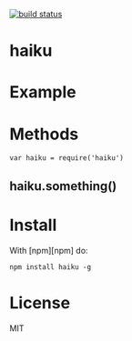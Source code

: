 [![build status](https://secure.travis-ci.org/jxson/haiku.png)](http://travis-ci.org/jxson/haiku)

# haiku

# Example

# Methods

    var haiku = require('haiku')

## haiku.something()

# Install

With [npm][npm] do:

    npm install haiku -g

# License

MIT
